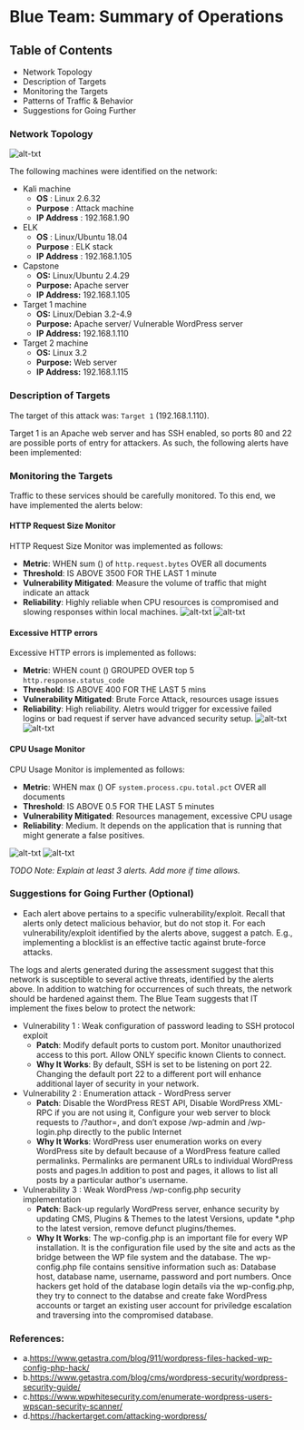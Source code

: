 # Blue Team: Summary of Operations

## Table of Contents
- Network Topology
- Description of Targets
- Monitoring the Targets
- Patterns of Traffic & Behavior
- Suggestions for Going Further

### Network Topology
![alt-txt](https://github.com/sparkplug007/Final-Project/blob/main/images/blue_file/diagram.io.png)

The following machines were identified on the network:
- Kali machine
  - **OS**         : Linux 2.6.32
  - **Purpose**    : Attack machine
  - **IP Address** : 192.168.1.90
- ELK
  - **OS**         : Linux/Ubuntu 18.04
  - **Purpose**    : ELK stack
  - **IP Address** : 192.168.1.105
- Capstone
  - **OS:**         Linux/Ubuntu 2.4.29
  - **Purpose:**    Apache server
  - **IP Address:** 192.168.1.105
- Target 1 machine
  - **OS:**         Linux/Debian 3.2-4.9
  - **Purpose:**    Apache server/ Vulnerable WordPress server
  - **IP Address:** 192.168.1.110
- Target 2 machine
  - **OS:**         Linux 3.2
  - **Purpose:**    Web server
  - **IP Address:** 192.168.1.115
  

### Description of Targets

The target of this attack was: `Target 1` (192.168.1.110).

Target 1 is an Apache web server and has SSH enabled, so ports 80 and 22 are possible ports of entry for attackers. As such, the following alerts have been implemented:

### Monitoring the Targets

Traffic to these services should be carefully monitored. To this end, we have implemented the alerts below:

#### HTTP Request Size Monitor
HTTP Request Size Monitor was implemented as follows:
  - **Metric**: WHEN sum () of `http.request.bytes` OVER all documents
  - **Threshold**: IS ABOVE 3500 FOR THE LAST 1 minute
  - **Vulnerability Mitigated**: Measure the volume of traffic that might indicate an attack
  - **Reliability**: Highly reliable when CPU resources is compromised and slowing responses within local machines.
  ![alt-txt](https://github.com/sparkplug007/Final-Project/blob/main/images/blue_file/HTTP%20request%20size%20monitor1.png)
  ![alt-txt](https://github.com/sparkplug007/Final-Project/blob/main/images/blue_file/HTTP%20request%20size%20monitor2.png)

#### Excessive HTTP errors
Excessive HTTP errors is implemented as follows:
  - **Metric**: WHEN count () GROUPED OVER top 5 `http.response.status_code` 
  - **Threshold**: IS ABOVE 400 FOR THE LAST 5 mins
  - **Vulnerability Mitigated**: Brute Force Attack, resources usage issues
  - **Reliability**: High reliability. Aletrs would trigger for excessive failed logins or bad request if server have advanced security setup.
  ![alt-txt](https://github.com/sparkplug007/Final-Project/blob/main/images/blue_file/Excessive%20HTTP%20errors1.png)
  ![alt-txt](https://github.com/sparkplug007/Final-Project/blob/main/images/blue_file/Excessive%20HTTP%20errors2.png)

#### CPU Usage Monitor
CPU Usage Monitor is implemented as follows:
  - **Metric**: WHEN max () OF `system.process.cpu.total.pct` OVER all documents
  - **Threshold**: IS ABOVE 0.5 FOR THE LAST 5 minutes
  - **Vulnerability Mitigated**: Resources management, excessive CPU usage
  - **Reliability**: Medium. It depends on the application that is running that might generate a false positives.

  ![alt-txt](https://github.com/sparkplug007/Final-Project/blob/main/images/blue_file/CPU%20Usage%20Monitor1.png)
  ![alt-txt](https://github.com/sparkplug007/Final-Project/blob/main/images/blue_file/CPU%20Usage%20Monitor2.png)

_TODO Note: Explain at least 3 alerts. Add more if time allows._

### Suggestions for Going Further (Optional) 
- Each alert above pertains to a specific vulnerability/exploit. Recall that alerts only detect malicious behavior, but do not stop it. For each vulnerability/exploit identified by the alerts above, suggest a patch. E.g., implementing a blocklist is an effective tactic against brute-force attacks.

The logs and alerts generated during the assessment suggest that this network is susceptible to several active threats, identified by the alerts above. In addition to watching for occurrences of such threats, the network should be hardened against them. The Blue Team suggests that IT implement the fixes below to protect the network:
- Vulnerability 1 : Weak configuration of password leading to SSH protocol exploit
  - **Patch**: Modify default ports to custom port. Monitor unauthorized access to this port. Allow ONLY specific known Clients to connect.
  - **Why It Works**: By default, SSH is set to be listening on port 22. Changing the default port 22 to a different port will enhance additional layer of security in your network.
- Vulnerability 2 : Enumeration attack - WordPress server
  - **Patch**: Disable the WordPress REST API, Disable WordPress XML-RPC if you are not using it, Configure your web server to block requests to /?author=<number>, and don’t expose /wp-admin and /wp-login.php directly to the public Internet
  - **Why It Works**: WordPress user enumeration works on every WordPress site by default because of a WordPress feature called permalinks. Permalinks are permanent URLs to individual WordPress posts and pages.In addition to post and pages, it allows to list all posts by a particular author's username.
- Vulnerability 3 : Weak WordPress /wp-config.php security implementation
  - **Patch**: Back-up regularly WordPress server, enhance security by updating CMS, Plugins & Themes to the latest Versions, update *.php to the latest version, remove defunct plugins/themes.
  - **Why It Works**: The wp-config.php is an important file for every WP installation. It is the configuration file used by the site and acts as the bridge between the WP file system and the database. The wp-config.php file contains sensitive information such as: Database host, database name, username, password and port numbers. Once hackers get hold of the database login details via the wp-config.php, they try to connect to the databse and create fake WordPress accounts or target an existing user account for priviledge escalation and traversing into the compromised database.
  
### References:
  
  - a.https://www.getastra.com/blog/911/wordpress-files-hacked-wp-config-php-hack/
  - b.https://www.getastra.com/blog/cms/wordpress-security/wordpress-security-guide/
  - c.https://www.wpwhitesecurity.com/enumerate-wordpress-users-wpscan-security-scanner/
  - d.https://hackertarget.com/attacking-wordpress/
